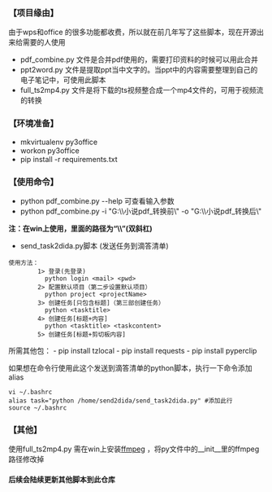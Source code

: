 
### 【项目缘由】
由于wps和office 的很多功能都收费，所以就在前几年写了这些脚本，现在开源出来给需要的人使用
- pdf_combine.py 文件是合并pdf使用的，需要打印资料的时候可以用此合并
- ppt2word.py 文件是提取ppt当中文字的。当ppt中的内容需要整理到自己的电子笔记中，可使用此脚本
- full_ts2mp4.py 文件是将下载的ts视频整合成一个mp4文件的，可用于视频流的转换

### 【环境准备】
- mkvirtualenv py3office
- workon py3office
- pip install -r requirements.txt

### 【使用命令】
- python pdf_combine.py --help  可查看输入参数
- python pdf_combine.py -i "G:\\\小说pdf_转换前\\\" -o "G:\\\小说pdf_转换后\\\"  


**注：在win上使用，里面的路径为“\\\”(双斜杠)**


- send_task2dida.py脚本 (发送任务到滴答清单)
```
使用方法：
        1> 登录(先登录)
          python login <mail> <pwd>
        2> 配置默认项目（第二步设置默认项目）
          python project <projectName>
        3> 创建任务[只包含标题]（第三部创建任务）
          python <tasktitle>
        4> 创建任务[标题+内容]
          python <tasktitle> <taskcontent>
        5> 创建任务[标题+剪切板内容]
```
所需其他包：
    - pip install tzlocal
    - pip install requests
    - pip install pyperclip

如果想在命令行使用此这个发送到滴答清单的python脚本，执行一下命令添加alias
```
vi ~/.bashrc
alias task="python /home/send2dida/send_task2dida.py" #添加此行
source ~/.bashrc
```

###  【其他】
使用full_ts2mp4.py 需在win上安装[ffmpeg](https://ffmpeg.org/) ，将py文件中的__init__里的ffmpeg路径修改掉


#### 后续会陆续更新其他脚本到此仓库

